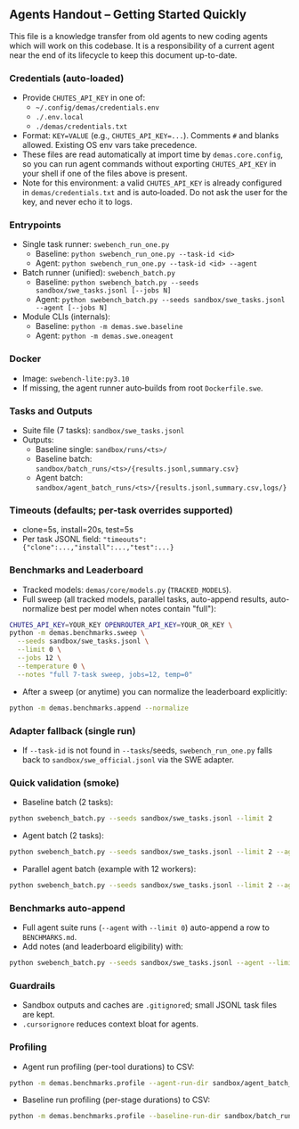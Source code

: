 ## Agents Handout – Getting Started Quickly

This file is a knowledge transfer from old agents to new coding agents which will work on this codebase. It is a responsibility of a current agent near the end of its lifecycle to keep this document up-to-date.

### Credentials (auto‑loaded)
- Provide `CHUTES_API_KEY` in one of:
  - `~/.config/demas/credentials.env`
  - `./.env.local`
  - `./demas/credentials.txt`
- Format: `KEY=VALUE` (e.g., `CHUTES_API_KEY=...`). Comments `#` and blanks allowed. Existing OS env vars take precedence.
 - These files are read automatically at import time by `demas.core.config`, so you can run agent commands without exporting `CHUTES_API_KEY` in your shell if one of the files above is present.
 - Note for this environment: a valid `CHUTES_API_KEY` is already configured in `demas/credentials.txt` and is auto‑loaded. Do not ask the user for the key, and never echo it to logs.

### Entrypoints
- Single task runner: `swebench_run_one.py`
  - Baseline: `python swebench_run_one.py --task-id <id>`
  - Agent: `python swebench_run_one.py --task-id <id> --agent`
- Batch runner (unified): `swebench_batch.py`
  - Baseline: `python swebench_batch.py --seeds sandbox/swe_tasks.jsonl [--jobs N]`
  - Agent: `python swebench_batch.py --seeds sandbox/swe_tasks.jsonl --agent [--jobs N]`
- Module CLIs (internals):
  - Baseline: `python -m demas.swe.baseline`
  - Agent: `python -m demas.swe.oneagent`

### Docker
- Image: `swebench-lite:py3.10`
- If missing, the agent runner auto‑builds from root `Dockerfile.swe`.

### Tasks and Outputs
- Suite file (7 tasks): `sandbox/swe_tasks.jsonl`
- Outputs:
  - Baseline single: `sandbox/runs/<ts>/`
  - Baseline batch: `sandbox/batch_runs/<ts>/{results.jsonl,summary.csv}`
  - Agent batch: `sandbox/agent_batch_runs/<ts>/{results.jsonl,summary.csv,logs/}`

### Timeouts (defaults; per‑task overrides supported)
- clone=5s, install=20s, test=5s
- Per task JSONL field: `"timeouts": {"clone":...,"install":...,"test":...}`

### Benchmarks and Leaderboard
- Tracked models: `demas/core/models.py` (`TRACKED_MODELS`).
- Full sweep (all tracked models, parallel tasks, auto-append results, auto-normalize best per model when notes contain "full"):
```bash
CHUTES_API_KEY=YOUR_KEY OPENROUTER_API_KEY=YOUR_OR_KEY \
python -m demas.benchmarks.sweep \
  --seeds sandbox/swe_tasks.jsonl \
  --limit 0 \
  --jobs 12 \
  --temperature 0 \
  --notes "full 7-task sweep, jobs=12, temp=0"
```
- After a sweep (or anytime) you can normalize the leaderboard explicitly:
```bash
python -m demas.benchmarks.append --normalize
```

### Adapter fallback (single run)
- If `--task-id` is not found in `--tasks`/seeds, `swebench_run_one.py` falls back to `sandbox/swe_official.jsonl` via the SWE adapter.

### Quick validation (smoke)
- Baseline batch (2 tasks):
```bash
python swebench_batch.py --seeds sandbox/swe_tasks.jsonl --limit 2
```
- Agent batch (2 tasks):
```bash
python swebench_batch.py --seeds sandbox/swe_tasks.jsonl --limit 2 --agent
```
- Parallel agent batch (example with 12 workers):
```bash
python swebench_batch.py --seeds sandbox/swe_tasks.jsonl --limit 2 --agent --jobs 12
```

### Benchmarks auto-append
- Full agent suite runs (`--agent` with `--limit 0`) auto-append a row to `BENCHMARKS.md`.
- Add notes (and leaderboard eligibility) with:
```bash
python swebench_batch.py --seeds sandbox/swe_tasks.jsonl --agent --limit 0 --bench-notes "full 7-task suite, jobs=12, temp=0.2"
```

### Guardrails
- Sandbox outputs and caches are `.gitignore`d; small JSONL task files are kept.
- `.cursorignore` reduces context bloat for agents.

### Profiling
- Agent run profiling (per-tool durations) to CSV:
```bash
python -m demas.benchmarks.profile --agent-run-dir sandbox/agent_batch_runs/<timestamp>
```
- Baseline run profiling (per-stage durations) to CSV:
```bash
python -m demas.benchmarks.profile --baseline-run-dir sandbox/batch_runs/<timestamp>
```


